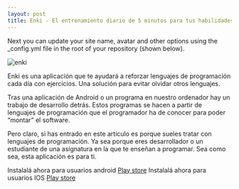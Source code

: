 ```yaml
---
layout: post
title: Enki - El entrenamiento diario de 5 minutos para tus habilidades dev.
---
```


Next you can update your site name, avatar and other options using the _config.yml file in the root of your repository (shown below).

![enki](https://i.imgur.com/h2i2jZY.jpg)

Enki es una aplicación que te ayudará a reforzar lenguajes de programación cada día con ejercicios. Una solución para evitar olvidar otros lenguajes.

Tras una aplicación de Android o un programa en nuestro ordenador hay un trabajo de desarrollo detrás. Estos programas se hacen a partir de lenguajes de programación que el programador ha de conocer para poder “montar” el software.

Pero claro, si has entrado en este artículo es porque sueles tratar con lenguajes de programación. Ya sea porque eres desarrollador o un estudiante de una asignatura en la que te enseñan a programar. Sea como sea, esta aplicación es para ti.

Instalalá ahora para usuarios android [Play store](https://play.google.com/store/apps/details?id=com.enki.insights&hl=es)
Instalalá ahora para usuarios IOS [Play store](https://itunes.apple.com/us/app/enki-improve-programming-skills-learn-to-code/id993753145?mt=8)
